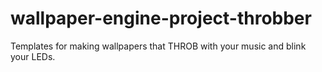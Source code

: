 # wallpaper-engine-project-throbber
Templates for making wallpapers that THROB with your music and blink your LEDs.
